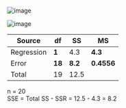 
![image](https://github.com/user-attachments/assets/85bd3b2a-4faf-4b30-be31-60fc5df9dc64)  

![image](https://github.com/user-attachments/assets/0c3d0f67-f9e1-41c1-b2f9-ed50e3ea80fa)  

|  Source  |  df  |   SS  |    MS    |  
|----------|------|-------|----------|  
|Regression| **1**|  4.3  |  **4.3** |  
|Error     |**18**|**8.2**|**0.4556**|  
|Total     |  19  | 12.5  |  

n = 20  
SSE = Total SS - SSR = 12.5 - 4.3 = 8.2  
